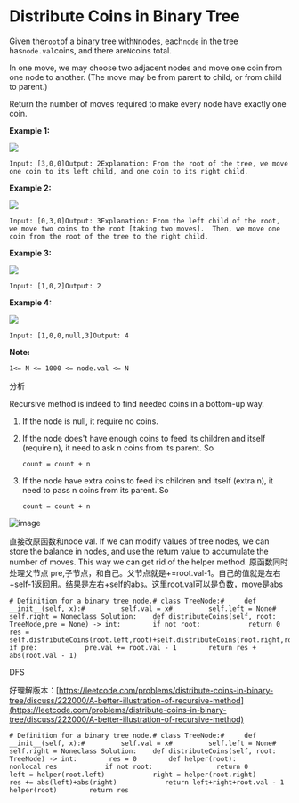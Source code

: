 # Distribute Coins in Binary Tree

Given the`root`of a binary tree with`N`nodes, each`node` in the tree has`node.val`coins, and there are`N`coins total.

In one move, we may choose two adjacent nodes and move one coin from one node to another. \(The move may be from parent to child, or from child to parent.\)

Return the number of moves required to make every node have exactly one coin.

**Example 1:**

![](https://assets.leetcode.com/uploads/2019/01/18/tree1.png)

```text
Input: [3,0,0]Output: 2Explanation: From the root of the tree, we move one coin to its left child, and one coin to its right child.
```

**Example 2:**

![](https://assets.leetcode.com/uploads/2019/01/18/tree2.png)

```text
Input: [0,3,0]Output: 3Explanation: From the left child of the root, we move two coins to the root [taking two moves].  Then, we move one coin from the root of the tree to the right child.
```

**Example 3:**

![](https://assets.leetcode.com/uploads/2019/01/18/tree3.png)

```text
Input: [1,0,2]Output: 2
```

**Example 4:**

![](https://assets.leetcode.com/uploads/2019/01/18/tree4.png)

```text
Input: [1,0,0,null,3]Output: 4
```

**Note:**

```text
1<= N <= 1000 <= node.val <= N
```

分析

Recursive method is indeed to find needed coins in a bottom-up way.

1. If the node is null, it require no coins.
2. If the node does't have enough coins to feed its children and itself \(require n\), it need to ask n coins from its parent. So

   `count = count + n`

3. If the node have extra coins to feed its children and itself \(extra n\), it need to pass n coins from its parent. So

   `count = count + n`

![image](https://assets.leetcode.com/users/votrubac/image_1548011422.png)

直接改原函数和node val. If we can modify values of tree nodes, we can store the balance in nodes, and use the return value to accumulate the number of moves. This way we can get rid of the helper method. 原函数同时处理父节点 pre,子节点，和自己。父节点就是+=root.val-1。自己的值就是左右+self-1返回用。结果是左右+self的abs。这里root.val可以是负数，move是abs

```text
# Definition for a binary tree node.# class TreeNode:#     def __init__(self, x):#         self.val = x#         self.left = None#         self.right = Noneclass Solution:    def distributeCoins(self, root: TreeNode,pre = None) -> int:        if not root:            return 0        res = self.distributeCoins(root.left,root)+self.distributeCoins(root.right,root)        if pre:            pre.val += root.val - 1        return res + abs(root.val - 1)
```

DFS

好理解版本：[https://leetcode.com/problems/distribute-coins-in-binary-tree/discuss/222000/A-better-illustration-of-recursive-method](https://leetcode.com/problems/distribute-coins-in-binary-tree/discuss/222000/A-better-illustration-of-recursive-method)

```text
# Definition for a binary tree node.# class TreeNode:#     def __init__(self, x):#         self.val = x#         self.left = None#         self.right = Noneclass Solution:    def distributeCoins(self, root: TreeNode) -> int:        res = 0        def helper(root):            nonlocal res            if not root:                return 0            left = helper(root.left)            right = helper(root.right)                        res += abs(left)+abs(right)            return left+right+root.val - 1        helper(root)        return res
```

